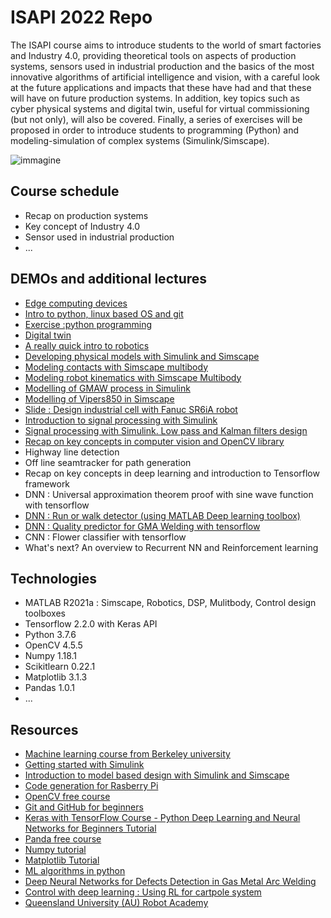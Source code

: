# ISAPI 2022 Repo

The ISAPI course aims to introduce students to the world of smart factories and Industry 4.0, providing theoretical tools on aspects of production systems, sensors used in industrial production and the basics of the most innovative algorithms of artificial intelligence and vision, with a careful look at the future applications and impacts that these have had and that these will have on future production systems. In addition, key topics such as cyber physical systems and digital twin, useful for virtual commissioning (but not only), will also be covered. Finally, a series of exercises will be proposed in order to introduce students to programming (Python) and modeling-simulation of complex systems (Simulink/Simscape).

![immagine](https://user-images.githubusercontent.com/97847032/161941159-afe40fa3-4c68-41c5-8835-86d0d80a2f93.png)


## Course schedule

* Recap on production systems
* Key concept of Industry 4.0
* Sensor used in industrial production
* ...

## DEMOs and additional lectures

* [Edge computing devices](https://github.com/giuliomattera/ISAPI2022/blob/main/slides_/1.HPC%20Edge%20device.pptx-1.pdf)
* [Intro to python, linux based OS and git](https://github.com/giuliomattera/ISAPI2022/blob/main/_slides/%5BITA%5D%20Intro%20to%20Python%20programming%2C%20Linux%20based%20OS%20and%20git.pdf)
* [Exercise :python programming](https://github.com/giuliomattera/ISAPI2022/tree/main/2_PYTHON_EXE/first_prj)
* [Digital twin](https://github.com/giuliomattera/ISAPI2022/blob/main/_slides/Digital%20Twin.pdf)
* [A really quick intro to robotics](https://github.com/giuliomattera/ISAPI2022/blob/main/_slides/Robotic%20system%20development.pptx.pdf)
* [Developing physical models with Simulink and Simscape](https://github.com/giuliomattera/ISAPI2022/blob/main/1_MATLAB_EXE/my_system.slx)
* [Modeling contacts with Simscape multibody](https://github.com/giuliomattera/ISAPI2022/blob/main/1_MATLAB_EXE/contact.slx)
* [Modeling robot kinematics with Simscape Multibody](https://github.com/giuliomattera/ISAPI2022/blob/main/1_MATLAB_EXE/only_robot.slx)
* [Modelling of GMAW process in Simulink](https://github.com/giuliomattera/ISAPI2022/tree/main/1_MATLAB_EXE/2_GMAW_Model)
* [Modelling of Vipers850 in Simscape](https://github.com/giuliomattera/ISAPI2022/tree/main/1_MATLAB_EXE/3_RobotViperS850_Model)
* [Slide : Design industrial cell with Fanuc SR6iA robot](https://github.com/giuliomattera/ISAPI2022/tree/main/1_MATLAB_EXE/4_Fanuc_SCARA_SR6iA)
* [Introduction to signal processing with Simulink](https://github.com/giuliomattera/ISAPI2022/tree/main/1_MATLAB_EXE/1.SignalProcessingSimulink)
* [Signal processing with Simulink. Low pass and Kalman filters design](https://github.com/giuliomattera/ISAPI2022/tree/main/1_MATLAB_EXE/1.SignalProcessingSimulink)
* [Recap on key concepts in computer vision and OpenCV library](https://github.com/giuliomattera/ISAPI2022/blob/main/_slides/Intro%20computer%20vision.pdf)
* Highway line detection
* Off line seamtracker for path generation
* Recap on key concepts in deep learning and introduction to Tensorflow framework
* DNN : Universal approximation theorem proof with sine wave function with tensorflow
* [DNN : Run or walk detector (using MATLAB Deep learning toolbox)](https://github.com/giuliomattera/ISAPI2022/tree/main/2_PYTHON_EXE/Run_Walk_detector)
* [DNN : Quality predictor for GMA Welding with tensorflow](https://github.com/giuliomattera/ISAPI2022/tree/main/2_PYTHON_EXE/DefectDet_Welding)
* CNN : Flower classifier with tensorflow
* What's next? An overview to Recurrent NN and Reinforcement learning


## Technologies
* MATLAB R2021a : Simscape, Robotics, DSP, Mulitbody, Control design toolboxes
* Tensorflow 2.2.0 with Keras API
* Python 3.7.6
* OpenCV 4.5.5
* Numpy 1.18.1
* Scikitlearn 0.22.1
* Matplotlib 3.1.3
* Pandas 1.0.1
* ...
## Resources 

* [Machine learning course from Berkeley university](https://ml.berkeley.edu/blog/tag/crash-course)
* [Getting started with Simulink](https://www.youtube.com/watch?v=iOmqgewj5XI&list=PL484BA2AD3AE4C2D0&index=3)
* [Introduction to model based design with Simulink and Simscape](https://www.youtube.com/watch?v=Jj4jPiWUO2Y&list=PLF0zuIDWcRPp-MnYDHb337HH_guGHxYKy&index=3)
* [Code generation for Rasberry Pi](https://www.youtube.com/watch?v=wWLBugWJLwQ)
* [OpenCV free course](https://www.youtube.com/watch?v=oXlwWbU8l2o)
* [Git and GitHub for beginners](https://www.youtube.com/watch?v=RGOj5yH7evk)
* [Keras with TensorFlow Course - Python Deep Learning and Neural Networks for Beginners Tutorial](https://www.youtube.com/watch?v=qFJeN9V1ZsI)
* [Panda free course](https://www.youtube.com/watch?v=vmEHCJofslg)
* [Numpy tutorial](https://www.youtube.com/watch?v=QUT1VHiLmmI)
* [Matplotlib Tutorial](https://www.youtube.com/watch?v=cTJBJH8hacc)
* [ML algorithms in python](https://the-algorithms.com/category/machinelearning)
* [Deep Neural Networks for Defects Detection in Gas Metal Arc Welding](https://www.researchgate.net/publication/359700144_Deep_Neural_Networks_for_Defects_Detection_in_Gas_Metal_Arc_Welding)
* [Control with deep learning : Using RL for cartpole system](https://github.com/giuliomattera/Cartpole-QAC-DDPG-agent-ros-bridge-for-simulink)
* [Queensland University (AU) Robot Academy](https://robotacademy.net.au/)
